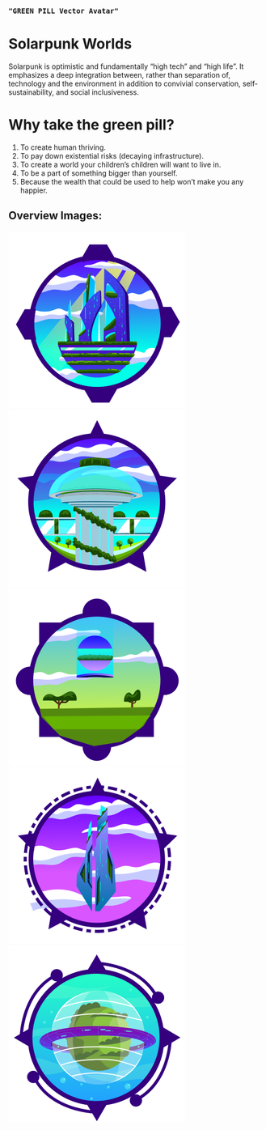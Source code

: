 ### ```"GREEN PILL Vector Avatar"``` <br>


# Solarpunk Worlds
Solarpunk is optimistic and fundamentally “high tech” and “high life”.
It emphasizes a deep integration between, rather than separation of, technology and the environment in addition to convivial conservation, self-sustainability, and social inclusiveness.


# Why take the green pill?
1. To create human thriving.
2. To pay down existential risks (decaying infrastructure).
3. To create a world your children’s children will want to live in.
4. To be a part of something bigger than yourself.
5. Because the wealth that could be used to help won’t make you any happier.



## Overview Images:
![1](https://github.com/Developer-piyush/solarpunk/blob/main/overview%20images/1.png)
![1](https://github.com/Developer-piyush/solarpunk/blob/main/overview%20images/2.png)
![1](https://github.com/Developer-piyush/solarpunk/blob/main/overview%20images/3.png)
![1](https://github.com/Developer-piyush/solarpunk/blob/main/overview%20images/4.png)
![1](https://github.com/Developer-piyush/solarpunk/blob/main/overview%20images/5.png)




